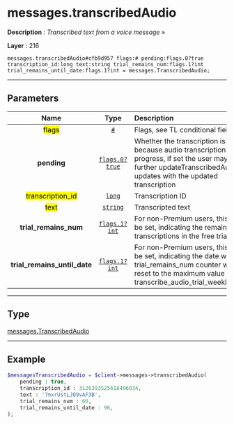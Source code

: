 # messages.transcribedAudio

**Description** : *Transcribed text from a voice message &raquo;*

**Layer** : 216

```tl
messages.transcribedAudio#cfb9d957 flags:# pending:flags.0?true transcription_id:long text:string trial_remains_num:flags.1?int trial_remains_until_date:flags.1?int = messages.TranscribedAudio;
```

---

## Parameters

| Name | Type | Description |
| :---: | :---: | :--- |
| <mark>flags</mark> | [`#`](type/#) | Flags, see TL conditional fields |
| **pending** | [`flags.0?true`](type/true) | Whether the transcription is partial because audio transcription is still in progress, if set the user may receive further updateTranscribedAudio updates with the updated transcription |
| <mark>transcription_id</mark> | [`long`](type/long) | Transcription ID |
| <mark>text</mark> | [`string`](type/string) | Transcripted text |
| **trial_remains_num** | [`flags.1?int`](type/int) | For non-Premium users, this flag will be set, indicating the remaining transcriptions in the free trial period |
| **trial_remains_until_date** | [`flags.1?int`](type/int) | For non-Premium users, this flag will be set, indicating the date when the trial_remains_num counter will be reset to the maximum value of transcribe_audio_trial_weekly_number |

---

## Type

[messages.TranscribedAudio](type/messages.TranscribedAudio)

---

## Example

```php
$messagesTranscribedAudio = $client->messages->transcribedAudio(
	pending : true,
	transcription_id : 3126393525618496034,
	text : '7mxrUstLJQ9vAF3B',
	trial_remains_num : 66,
	trial_remains_until_date : 96,
);
```